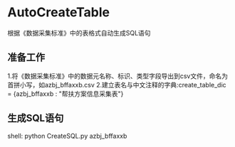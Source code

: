 # AutoCreateTable
根据《数据采集标准》中的表格式自动生成SQL语句

## 准备工作
1.将《数据采集标准》中的数据元名称、标识、类型字段导出到csv文件，命名为首拼小写，如azbj_bffaxxb.csv
2.建立表名与中文注释的字典:create_table_dic = {azbj_bffaxxb : "帮扶方案信息采集表"}

## 生成SQL语句
shell: python CreateSQL.py azbj_bffaxxb 


